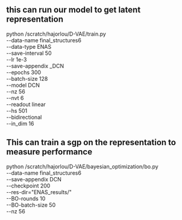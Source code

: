 

## this can run our model to get latent representation
python /scratch/hajorlou/D-VAE/train.py \
        --data-name final_structures6 \
        --data-type ENAS \
        --save-interval 50 \
        --lr 1e-3 \
        --save-appendix _DCN \
        --epochs 300 \
        --batch-size 128 \
        --model DCN \
        --nz 56 \
        --nvt 6 \
        --readout linear \
        --hs 501 \
        --bidirectional \
        --in_dim 16



## This can train a sgp on the representation to measure performance
python /scratch/hajorlou/D-VAE/bayesian_optimization/bo.py \
  --data-name final_structures6 \
  --save-appendix DCN \
  --checkpoint 200 \
  --res-dir="ENAS_results/" \
  --BO-rounds 10 \
  --BO-batch-size 50 \
  --nz 56
